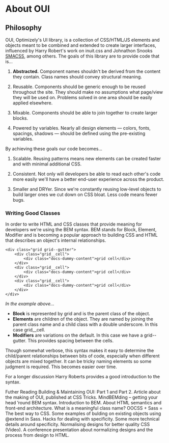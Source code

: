 # About OUI

## Philosophy
OUI, Optimizely's UI library, is a collection of CSS/HTML/JS elements and objects meant to be combined and extended to create larger interfaces, influenced by Harry Robert's work on inuit.css and Johnathon Snooks [SMACSS](https://smacss.com/), among others. The goals of this library are to provide code that is…

1. **Abstracted.** Component names shouldn't be derived from the content they contain. Class names should convey structural meaning.

2. Reusable. Components should be generic enough to be reused throughout the site. They should make no assumptions what page/view they will be used on. Problems solved in one area should be easily applied elsewhere.

3. Mixable. Components should be able to join together to create larger blocks.

4. Powered by variables. Nearly all design elements — colors, fonts, spacings, shadows — should be defined using the pre-existing variables.

By achieving these goals our code becomes...

1. Scalable. Reusing patterns means new elements can be created faster and with minimal additional CSS.

2. Consistent. Not only will developers be able to read each other's code more easily we'll have a better end-user experience across the product.

3. Smaller and DRYer. Since we're constantly reusing low-level objects to build larger ones we cut down on CSS bloat. Less code means fewer bugs.


### Writing Good Classes

In order to write HTML and CSS classes that provide meaning for developers we're using the BEM syntax. BEM stands for Block, Element, Modifier and is becoming a popular approach to building CSS and HTML that describes an object's internal relationships.

```
<div class="grid grid--gutter">
    <div class="grid__cell">
        <div class="docs-dummy-content">grid cell</div>
    </div>
    <div class="grid__cell">
        <div class="docs-dummy-content">grid cell</div>
    </div>
    <div class="grid__cell">
        <div class="docs-dummy-content">grid cell</div>
    </div>
</div>
```

*In the example above...*

- **Block** is represented by grid and is the parent class of the object.
- **Elements** are children of the object. They are named by joining the parent class name and a child class with a double underscore. In this case grid__cell.
- **Modifiers** are variations on the default. In this case we have a grid--gutter. This provides spacing between the cells.

Though somewhat verbose, this syntax makes it easy to determine the child/parent relationships between bits of code, especially when different objects are mixed together. It can be tricky naming elements so some judgment is required. This becomes easier over time.

For a longer discussion Harry Roberts provides a good introduction to the syntax.

Futher Reading
Building & Maintaining OUI: Part 1 and Part 2. Article about the making of OUI, published at CSS Tricks.
MindBEMding – getting your head ’round BEM syntax. Introduction to BEM.
About HTML semantics and front-end architecture. What is a meaningful class name?
OOCSS + Sass = The best way to CSS. Some examples of bulding on existing objects using @extend in Sass.
Hacks for dealing with specificity. Some more technical details around specificity.
Normalising designs for better quality CSS (Video). A conference presentation about normalizing designs and the process from design to HTML.